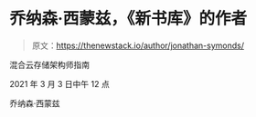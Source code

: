# 乔纳森·西蒙兹，《新书库》的作者

> 原文：<https://thenewstack.io/author/jonathan-symonds/>

混合云存储架构师指南

2021 年 3 月 3 日中午 12 点

乔纳森·西蒙兹